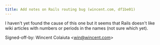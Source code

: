 ```yaml
---
title: Add notes on Rails routing bug (wincent.com, df1be01)
---
```


I haven't yet found the cause of this one but it seems that Rails doesn't like wiki articles with numbers or periods in the names (not sure which yet).

Signed-off-by: Wincent Colaiuta &lt;win@wincent.com&gt;
